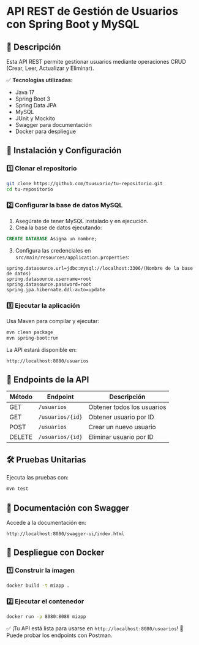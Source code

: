 # API REST de Gestión de Usuarios con Spring Boot y MySQL

## 📌 Descripción
Esta API REST permite gestionar usuarios mediante operaciones CRUD (Crear, Leer, Actualizar y Eliminar). 

✅ **Tecnologías utilizadas:**
- Java 17
- Spring Boot 3
- Spring Data JPA
- MySQL
- JUnit y Mockito
- Swagger para documentación
- Docker para despliegue

## 🚀 Instalación y Configuración

### 1️⃣ Clonar el repositorio
```sh
git clone https://github.com/tuusuario/tu-repositorio.git
cd tu-repositorio
```

### 2️⃣ Configurar la base de datos MySQL
1. Asegúrate de tener MySQL instalado y en ejecución.
2. Crea la base de datos ejecutando:
```sql
CREATE DATABASE Asigna un nombre;
```
3. Configura las credenciales en `src/main/resources/application.properties`:
```properties
spring.datasource.url=jdbc:mysql://localhost:3306/(Nombre de la base de datos)
spring.datasource.username=root
spring.datasource.password=root
spring.jpa.hibernate.ddl-auto=update
```

### 3️⃣ Ejecutar la aplicación
Usa Maven para compilar y ejecutar:
```sh
mvn clean package
mvn spring-boot:run
```
La API estará disponible en:
```
http://localhost:8080/usuarios
```

## 📡 Endpoints de la API

| Método | Endpoint       | Descripción                     |
|--------|--------------|--------------------------------|
| GET    | `/usuarios`  | Obtener todos los usuarios    |
| GET    | `/usuarios/{id}` | Obtener usuario por ID       |
| POST   | `/usuarios`  | Crear un nuevo usuario        |
| DELETE | `/usuarios/{id}` | Eliminar usuario por ID     |

## 🛠 Pruebas Unitarias
Ejecuta las pruebas con:
```sh
mvn test
```

## 📜 Documentación con Swagger
Accede a la documentación en:
```
http://localhost:8080/swagger-ui/index.html
```

## 🐳 Despliegue con Docker
### 1️⃣ Construir la imagen
```sh
docker build -t miapp .
```

### 2️⃣ Ejecutar el contenedor
```sh
docker run -p 8080:8080 miapp
```

✅ ¡Tu API está lista para usarse en `http://localhost:8080/usuarios`! 🚀
Puede probar los endpoints con Postman.
